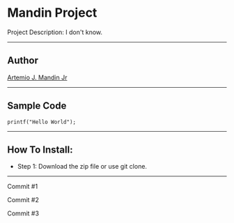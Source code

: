 # Mandin Project

Project Description: I don't know.

---------------------------------

## Author

[Artemio J. Mandin Jr](https://github.com/ArtwasTaken)

---------------------------------

## Sample Code

```printf("Hello World");```

---------------------------------

## How To Install:

- Step 1: Download the zip file or use git clone.

---------------------------------

Commit #1

Commit #2

Commit #3